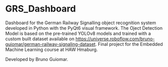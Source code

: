 # GRS_Dashboard

Dashboard for the German Railway Signalling object recognition system developed in Python with the PyQt6 visual framework.
The Oject Detection Model is based on the pre-trained YOLOv8 models and trained with a custom built dataset available on https://universe.roboflow.com/bruno-guiomar/german-railway-signaling-dataset.
Final project for the Embedded Machine Learning course at HAW Hmaburg.

Developed by Bruno Guiomar.
